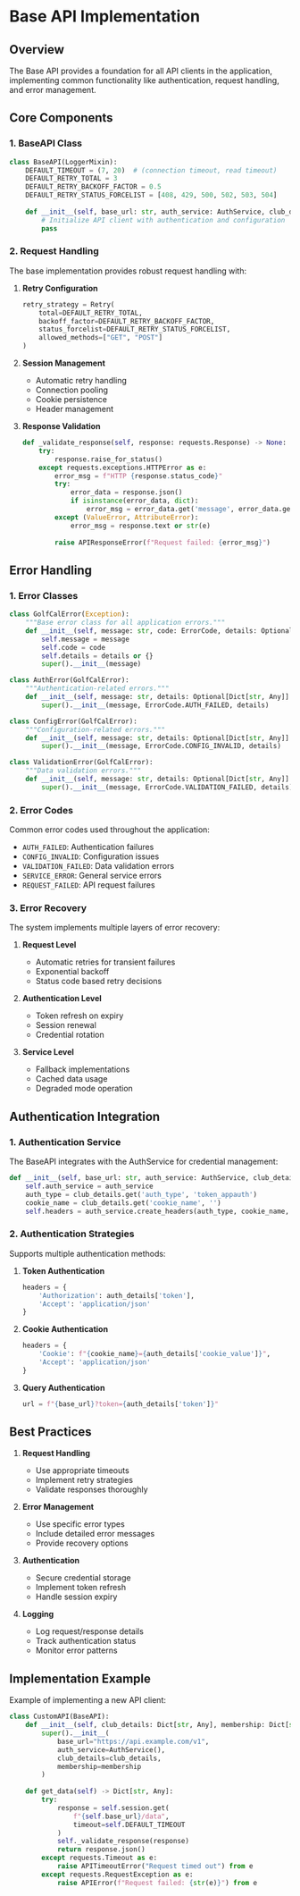 # Base API Implementation

## Overview

The Base API provides a foundation for all API clients in the application, implementing common functionality like authentication, request handling, and error management.

## Core Components

### 1. BaseAPI Class

```python
class BaseAPI(LoggerMixin):
    DEFAULT_TIMEOUT = (7, 20)  # (connection timeout, read timeout)
    DEFAULT_RETRY_TOTAL = 3
    DEFAULT_RETRY_BACKOFF_FACTOR = 0.5
    DEFAULT_RETRY_STATUS_FORCELIST = [408, 429, 500, 502, 503, 504]
    
    def __init__(self, base_url: str, auth_service: AuthService, club_details: Dict[str, Any], membership: Dict[str, Any]):
        # Initialize API client with authentication and configuration
        pass
```

### 2. Request Handling

The base implementation provides robust request handling with:

1. **Retry Configuration**
   ```python
   retry_strategy = Retry(
       total=DEFAULT_RETRY_TOTAL,
       backoff_factor=DEFAULT_RETRY_BACKOFF_FACTOR,
       status_forcelist=DEFAULT_RETRY_STATUS_FORCELIST,
       allowed_methods=["GET", "POST"]
   )
   ```

2. **Session Management**
   - Automatic retry handling
   - Connection pooling
   - Cookie persistence
   - Header management

3. **Response Validation**
   ```python
   def _validate_response(self, response: requests.Response) -> None:
       try:
           response.raise_for_status()
       except requests.exceptions.HTTPError as e:
           error_msg = f"HTTP {response.status_code}"
           try:
               error_data = response.json()
               if isinstance(error_data, dict):
                   error_msg = error_data.get('message', error_data.get('error', str(e)))
           except (ValueError, AttributeError):
               error_msg = response.text or str(e)
           
           raise APIResponseError(f"Request failed: {error_msg}")
   ```

## Error Handling

### 1. Error Classes

```python
class GolfCalError(Exception):
    """Base error class for all application errors."""
    def __init__(self, message: str, code: ErrorCode, details: Optional[Dict[str, Any]] = None):
        self.message = message
        self.code = code
        self.details = details or {}
        super().__init__(message)

class AuthError(GolfCalError):
    """Authentication-related errors."""
    def __init__(self, message: str, details: Optional[Dict[str, Any]] = None):
        super().__init__(message, ErrorCode.AUTH_FAILED, details)

class ConfigError(GolfCalError):
    """Configuration-related errors."""
    def __init__(self, message: str, details: Optional[Dict[str, Any]] = None):
        super().__init__(message, ErrorCode.CONFIG_INVALID, details)

class ValidationError(GolfCalError):
    """Data validation errors."""
    def __init__(self, message: str, details: Optional[Dict[str, Any]] = None):
        super().__init__(message, ErrorCode.VALIDATION_FAILED, details)
```

### 2. Error Codes

Common error codes used throughout the application:

- `AUTH_FAILED`: Authentication failures
- `CONFIG_INVALID`: Configuration issues
- `VALIDATION_FAILED`: Data validation errors
- `SERVICE_ERROR`: General service errors
- `REQUEST_FAILED`: API request failures

### 3. Error Recovery

The system implements multiple layers of error recovery:

1. **Request Level**
   - Automatic retries for transient failures
   - Exponential backoff
   - Status code based retry decisions

2. **Authentication Level**
   - Token refresh on expiry
   - Session renewal
   - Credential rotation

3. **Service Level**
   - Fallback implementations
   - Cached data usage
   - Degraded mode operation

## Authentication Integration

### 1. Authentication Service

The BaseAPI integrates with the AuthService for credential management:

```python
def __init__(self, base_url: str, auth_service: AuthService, club_details: Dict[str, Any], membership: Dict[str, Any]):
    self.auth_service = auth_service
    auth_type = club_details.get('auth_type', 'token_appauth')
    cookie_name = club_details.get('cookie_name', '')
    self.headers = auth_service.create_headers(auth_type, cookie_name, membership.auth_details)
```

### 2. Authentication Strategies

Supports multiple authentication methods:

1. **Token Authentication**
   ```python
   headers = {
       'Authorization': auth_details['token'],
       'Accept': 'application/json'
   }
   ```

2. **Cookie Authentication**
   ```python
   headers = {
       'Cookie': f"{cookie_name}={auth_details['cookie_value']}",
       'Accept': 'application/json'
   }
   ```

3. **Query Authentication**
   ```python
   url = f"{base_url}?token={auth_details['token']}"
   ```

## Best Practices

1. **Request Handling**
   - Use appropriate timeouts
   - Implement retry strategies
   - Validate responses thoroughly

2. **Error Management**
   - Use specific error types
   - Include detailed error messages
   - Provide recovery options

3. **Authentication**
   - Secure credential storage
   - Implement token refresh
   - Handle session expiry

4. **Logging**
   - Log request/response details
   - Track authentication status
   - Monitor error patterns

## Implementation Example

Example of implementing a new API client:

```python
class CustomAPI(BaseAPI):
    def __init__(self, club_details: Dict[str, Any], membership: Dict[str, Any]):
        super().__init__(
            base_url="https://api.example.com/v1",
            auth_service=AuthService(),
            club_details=club_details,
            membership=membership
        )
    
    def get_data(self) -> Dict[str, Any]:
        try:
            response = self.session.get(
                f"{self.base_url}/data",
                timeout=self.DEFAULT_TIMEOUT
            )
            self._validate_response(response)
            return response.json()
        except requests.Timeout as e:
            raise APITimeoutError("Request timed out") from e
        except requests.RequestException as e:
            raise APIError(f"Request failed: {str(e)}") from e
``` 